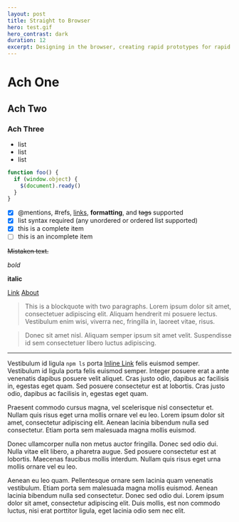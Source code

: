 ```yaml
---
layout: post
title: Straight to Browser
hero: test.gif
hero_contrast: dark
duration: 12
excerpt: Designing in the browser, creating rapid prototypes for rapid development.
---
```


# Ach One
## Ach Two
### Ach Three

- list
- list
- list

```javascript
function foo() {
  if (window.object) {
    $(document).ready()
  }
}
```

- [x] @mentions, #refs, [links](), **formatting**, and <del>tags</del> supported
- [x] list syntax required (any unordered or ordered list supported)
- [x] this is a complete item
- [ ] this is an incomplete item

~~Mistaken text.~~

*bold*

**italic**

[Link]()
[About](/about/)

> This is a blockquote with two paragraphs. Lorem ipsum dolor sit amet,
consectetuer adipiscing elit. Aliquam hendrerit mi posuere lectus.
Vestibulum enim wisi, viverra nec, fringilla in, laoreet vitae, risus.

> Donec sit amet nisl. Aliquam semper ipsum sit amet velit. Suspendisse
id sem consectetuer libero luctus adipiscing.

* * *


Vestibulum id ligula `npm ls` porta [Inline Link]() felis euismod semper. Vestibulum id ligula porta felis euismod semper. Integer posuere erat a ante venenatis dapibus posuere velit aliquet. Cras justo odio, dapibus ac facilisis in, egestas eget quam. Sed posuere consectetur est at lobortis. Cras justo odio, dapibus ac facilisis in, egestas eget quam.

Praesent commodo cursus magna, vel scelerisque nisl consectetur et. Nullam quis risus eget urna mollis ornare vel eu leo. Lorem ipsum dolor sit amet, consectetur adipiscing elit. Aenean lacinia bibendum nulla sed consectetur. Etiam porta sem malesuada magna mollis euismod.

Donec ullamcorper nulla non metus auctor fringilla. Donec sed odio dui. Nulla vitae elit libero, a pharetra augue. Sed posuere consectetur est at lobortis. Maecenas faucibus mollis interdum. Nullam quis risus eget urna mollis ornare vel eu leo.

Aenean eu leo quam. Pellentesque ornare sem lacinia quam venenatis vestibulum. Etiam porta sem malesuada magna mollis euismod. Aenean lacinia bibendum nulla sed consectetur. Donec sed odio dui. Lorem ipsum dolor sit amet, consectetur adipiscing elit. Duis mollis, est non commodo luctus, nisi erat porttitor ligula, eget lacinia odio sem nec elit.
